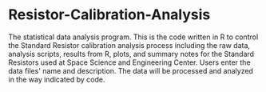 # Resistor-Calibration-Analysis

The statistical data analysis program.
This is the code written in R to control the Standard Resistor calibration analysis process including the raw data, analysis scripts, results from R, plots, and summary notes for the Standard Resistors used at Space Science and Engineering Center.
Users enter the data files' name and description. The data will be processed and analyzed in the way indicated by code. 
